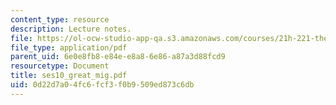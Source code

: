 ```yaml
---
content_type: resource
description: Lecture notes.
file: https://ol-ocw-studio-app-qa.s3.amazonaws.com/courses/21h-221-the-places-of-migration-in-united-states-history-fall-2006/0d22d7a04fc6fcf3f0b9509ed873c6db_ses10_great_mig.pdf
file_type: application/pdf
parent_uid: 6e0e8fb8-e84e-e8a8-6e86-a87a3d88fcd9
resourcetype: Document
title: ses10_great_mig.pdf
uid: 0d22d7a0-4fc6-fcf3-f0b9-509ed873c6db
---
```


